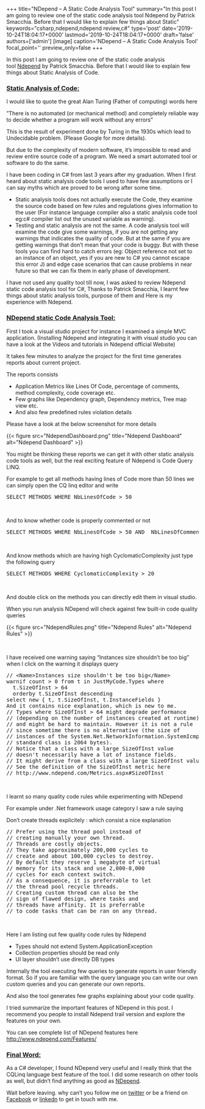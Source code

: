 +++
title="NDepend – A Static Code Analysis Tool"
summary="In this post I am going to review one of the static code analysis tool Ndepend by Patrick Smacchia. Before that I would like to explain few things about Static"
keywords="csharp,ndepend,ndepend review,c#"
type='post'
date='2019-10-24T18:04:17+0000'
lastmod='2019-10-24T18:04:17+0000'
draft='false'
authors=['admin']
[image]
caption='NDepend – A Static Code Analysis Tool'
focal_point=''
preview_only=false
+++








In this post I am going to review one of the static code analysis tool&nbsp;<a title="ndepend" href="http://www.ndepend.com/" target="_blank">Ndepend</a> by Patrick Smacchia. Before that&nbsp;I would like to explain few things about Static Analysis of Code.

### <span style="text-decoration: underline;"><strong>Static Analysis of Code:</strong></span>

I would like to quote the great Alan Turing (Father of computing) words here

”There is no automated (or mechanical method) and completely reliable way to decide whether a program will work without any errors”

This is the result of experiment done by Turing in the 1930s which lead to Undecidable problem. (Please Google for more details).

But due to the complexity of modern software, it’s impossible to read and review entire source code of a program. We need a smart automated tool or software to do the same.

I have been coding in C# from last 3 years after my graduation. When I first heard about static analysis code tools I used to have few assumptions or I can say myths which are proved to be wrong after some time.

<ul><li>Static analysis tools does not actually execute the Code, they examine the source code based on few rules and regulations gives information to the user (For instance language compiler also a static analysis code tool eg:c# compiler list out the unused variable as warning).</li><li>Testing and static analysis are not the same. A code analysis tool will examine the code give some warnings, if you are not getting any warnings that indicates the quality of code. But at the same if you are getting warnings that don’t mean that your code is buggy. But with these tools you can find hard to catch errors (eg: Object reference not set to an instance of an object, yes if you are new to C# you cannot escape this error J) and edge case scenarios that can cause problems in near future so that we can fix them in early phase of development.</li></ul>

I have not used any quality tool till now, I was asked to review Ndepend static code analysis tool for C#, Thanks to Patrick Smacchia, I learnt few things about static analysis tools, purpose of them and Here is my experience with Ndepend.

### <span style="text-decoration: underline;"><strong>NDepend static Code Analysis Tool:</strong></span>

First I took a visual studio project for instance I examined a simple MVC application. (Installing Ndepend and integrating it with visual studio you can have a look at the Videos and tutorials in Ndepend official Website)

It takes few minutes to analyze the project for the first time generates reports about current project.

The reports consists

<ul><li>Application Metrics like Lines Of Code, percentage of comments, method complexity, code coverage etc.</li><li>Few graphs like Dependency graph, Dependency metrics, Tree map view etc.</li><li>And also few predefined rules violation details</li></ul>

Please have a look at the below screenshot for more details

{{< figure src="NdependDashboard.png" title="Ndepend Dashboard" alt="Ndepend Dashboard" >}}

You might be thinking these reports we can get it with other static analysis code tools as well, but the real exciting feature of Ndepend is Code Query LINQ.

For example to get all methods having lines of Code more than 50 lines we can simply open the CQ linq editor and write

<pre>SELECT METHODS WHERE NbLinesOfCode &gt; 50</pre>

&nbsp;

And to know whether code is properly commented or not

<pre>SELECT METHODS WHERE NbLinesOfCode &gt; 50 AND&nbsp; NbLinesOfComment &lt; 10</pre>

&nbsp;

And know methods which are having high CyclomaticComplexity just type the following query

<pre>SELECT METHODS WHERE CyclomaticComplexity &gt; 20</pre>

&nbsp;

And double click on the methods you can directly edit them in visual studio.

When you run analysis NDepend will check against few built-in code quality queries

{{< figure src="NdependRules.png" title="Ndepend Rules" alt="Ndepend Rules" >}}

&nbsp;

I have received one warning saying “Instances size shouldn’t be too big” when I click on the warning it displays query

<pre>// &lt;Name&gt;Instances size shouldn't be too big&lt;/Name&gt;
warnif count &gt; 0 from t in JustMyCode.Types where
&nbsp; t.SizeOfInst &gt; 64
&nbsp; orderby t.SizeOfInst descending
select new { t, t.SizeOfInst, t.InstanceFields }
And it contains nice explanation, which is new to me.
// Types where SizeOfInst &gt; 64 might degrade performance
// (depending on the number of instances created at runtime)
// and might be hard to maintain. However it is not a rule
// since sometime there is no alternative (the size of
// instances of the System.Net.NetworkInformation.SystemIcmpV6Statistics
// standard class is 2064 bytes).
// Notice that a class with a large SizeOfInst value
// doesn't necessarily have a lot of instance fields.
// It might derive from a class with a large SizeOfInst value.
// See the definition of the SizeOfInst metric here
// http://www.ndepend.com/Metrics.aspx#SizeOfInst</pre>

&nbsp;

I learnt so many quality code rules while experimenting with NDepend

For example under .Net framework usage category I saw a rule saying

Don’t create threads explicitely : which consist a nice explanation

<pre>// Prefer using the thread pool instead of
// creating manually your own thread.
// Threads are costly objects.
// They take approximately 200,000 cycles to
// create and about 100,000 cycles to destroy.&nbsp;
// By default they reserve 1 megabyte of virtual
// memory for its stack and use 2,000-8,000
// cycles for each context switch.
// As a consequence, it is preferrable to let
// the thread pool recycle threads.
// Creating custom thread can also be the
// sign of flawed design, where tasks and
// threads have affinity. It is preferrable
// to code tasks that can be ran on any thread.</pre>

&nbsp;

Here I am listing out few quality code rules by Ndepend

<ul><li>Types should not extend System.ApplicationException</li><li>Collection properties should be read only</li><li>UI layer shouldn’t use directly DB types</li></ul>

Internally the tool executing few queries to generate reports in user friendly format. So if you are familiar with the query language you&nbsp;can write our own custom queries and you&nbsp;can generate our own reports.

And also the tool generates few graphs explaining about your code quality.

I tried summarize the important features of NDepend in this post. I recommend you people to install Ndepend trail version and explore the features on your own.

You can see complete list of NDepend features here <a href="http://www.ndepend.com/Features/" target="_blank">http://www.ndepend.com/Features/</a>

### <span style="text-decoration: underline;"><strong>Final Word:</strong></span>

As a C# developer, I found NDepend very useful and I really think that the CQLinq language best feature of the tool. I did some research on other tools as well, but didn’t find anything as good as <a title="ndepend" href="http://www.ndepend.com/" target="_blank">NDepend</a>.

Wait before leaving.
why can’t you follow me on <a href="https://twitter.com/arungudelli" target="_blank" rel="noopener">twitter</a> or be a friend on <a href="https://www.facebook.com/gudelliArun" target="_blank" rel="noopener">Facebook</a> or  <a href="https://www.linkedin.com/in/arungudelli/" target="_blank" rel="noopener">linkedn</a> to get in touch with me.







